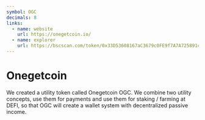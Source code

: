 ```yaml
---
symbol: OGC
decimals: 8
links:
  - name: website
    url: https://onegetcoin.io/
  - name: explorer
    url: https://bscscan.com/token/0x33D53608167aC3679c0FE9f7A7A725891cF0f471
---
```


# Onegetcoin

We created a utility token called Onegetcoin OGC. We combine two utility concepts, use them for payments and use them for staking / farming at DEFI, so that OGC will create a wallet system with decentralized passive income.
